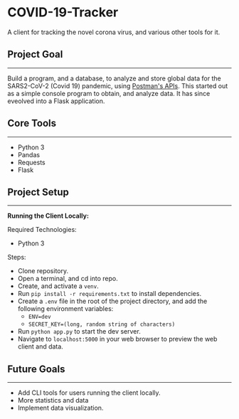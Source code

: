 # COVID-19-Tracker

A client for tracking the novel corona virus, and various other tools for it.

## Project Goal
***

Build a program, and a database, to analyze and store global data for the SARS2-CoV-2 (Covid 19) pandemic, using [Postman's APIs](https://documenter.getpostman.com/view/10808728/SzS8rjbc?version=latest). This started out as a simple console program to obtain, and analyze data. It has since eveolved into a Flask application.

## Core Tools
***

- Python 3
- Pandas
- Requests
- Flask

## Project Setup
*** 

**Running the Client Locally:**

Required Technologies:

- Python 3

Steps:

- Clone repository.
- Open a terminal, and cd into repo.
- Create, and activate a `venv`.
- Run `pip install -r requirements.txt` to install dependencies.
- Create a `.env` file in the root of the project directory, and add the following environment variables:
    - `ENV=dev`
    - `SECRET_KEY=(long, random string of characters)`
- Run `python app.py` to start the dev server.
- Navigate to `localhost:5000` in your web browser to preview the web client and data.

## Future Goals
***

- Add CLI tools for users running the client locally.
- More statistics and data
- Implement data visualization.
